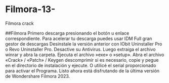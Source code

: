# Filmora-13-
Filmora crack

##Filmora
Primero descarga presionando el botón u enlace correspondiente.
Para acelerar tu descarga puedes usar IDM Full gran gestor de descargas
Desinstale la versión anterior con IObit Uninstaller Pro o Revo Uninstaller Pro.
Desactive su Antivirus.
Luego extraiga el archivo winrar y abra la carpeta.
Ejecuta el archivo »exe» o »setup».
Abra el archivo «Crack» / «Patch» / Keygen descomprimir si es necesario, copie y pegue en el directorio de instalación y ejecute.
O utilicé el serial proporcionado para activar el Programa.
Listo ahora está disfrutando de la última versión de Wondershare Filmora 2023.
